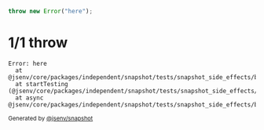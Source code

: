 ```js
throw new Error("here");
```

# 1/1 throw

```
Error: here
  at @jsenv/core/packages/independent/snapshot/tests/snapshot_side_effects/basic/side_effects_basic.test.mjs:35:11
  at startTesting (@jsenv/core/packages/independent/snapshot/tests/snapshot_side_effects/basic/side_effects_basic.test.mjs:20:11)
  at async @jsenv/core/packages/independent/snapshot/tests/snapshot_side_effects/basic/side_effects_basic.test.mjs:29:1
```

<sub>
  Generated by <a href="https://github.com/jsenv/core/tree/main/packages/independent/snapshot">@jsenv/snapshot</a>
</sub>
